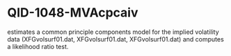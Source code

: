 # QID-1048-MVAcpcaiv
estimates a common principle components model for the implied volatility data (XFGvolsurf01.dat, XFGvolsurf01.dat, XFGvolsurf01.dat) and computes a likelihood ratio test.
